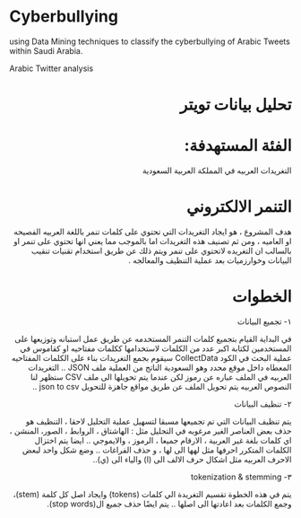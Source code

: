 # Cyberbullying
using Data Mining techniques to classify the cyberbullying of Arabic Tweets within Saudi Arabia. 

Arabic Twitter analysis 

# <div dir="rtl"> تحليل بيانات تويتر </div>


# <div dir="rtl"> الفئة المستهدفة: </div> 
<div dir="rtl">
التغريدات العربيه في المملكة العربية السعودية
</div>


# <div dir="rtl"> التنمر الالكتروني </div>  
<div dir="rtl">
هدف المشروع ، هو ايجاد التغريدات التي تحتوي على كلمات تنمر باللغة العربيه الفصيحه او العاميه ، ومن ثم تصنيف هذه التغريدات اما بالموجب مما يعني انها تحتوي على تنمر او بالسالب ان التغريده لاتحتوي على تنمر
ويتم ذلك عن طريق استخدام تقنيات تنقيب البيانات وخوارزميات بعد عملية التنظيف والمعالجه .
</div>


# <div dir="rtl"> الخطوات </div>
<div dir="rtl">
١- تجميع البيانات


في البداية القيام بتجميع كلمات التنمر المستخدمه عن طريق عمل استبانه وتوزيعها على المستخدمين لكتابة اكبر عدد من الكلمات لاستخدامها ككلمات مفتاحيه او كقاموس في عملية البحث
في الكود CollectData سيقوم بجمع التغريدات بناء على الكلمات المفتاحيه المعطاه داخل موقع محدد وهو السعودية
الناتج من العملية ملف JSON .. التغريدات العربيه في الملف عباره عن رموز لكن عندما يتم تحويلها الى ملف CSV ستظهر لنا النصوص العربيه 
يتم تحويل الملف عن طريق مواقع جاهزة للتحويل json to csv ..

٢- تنظيف البيانات

يتم تنظيف البيانات التي تم تجميعها مسبقا لتسهيل عملية التحليل لاحقا ، التنظيف هو حذف بعض العناصر الغير مرغوبه في التحليل مثل :
الهاشتاق ، الروابط ، الصور، المنشن ، اي كلمات بلغة غير العربية ، الارقام جميعا ، الرموز ، والايموجي ..
ايضا يتم اختزال الكلمات المتكرر احرفها مثل لهها الى لها ، و حذف الفراغات .. وضع شكل واحد لبعض الاحرف العربيه مثل اشكال حرف الالف الى (ا) والياء الى (ي)..

٣- tokenization & stemming

يتم في هذه الخطوة تقسيم التغريدة الي كلمات (tokens) وايجاد اصل كل كلمة (stem)، وجمع الكلمات بعد اعادتها الى اصلها ..
يتم ايضًا حذف جميع ال(stop words).

</div>

